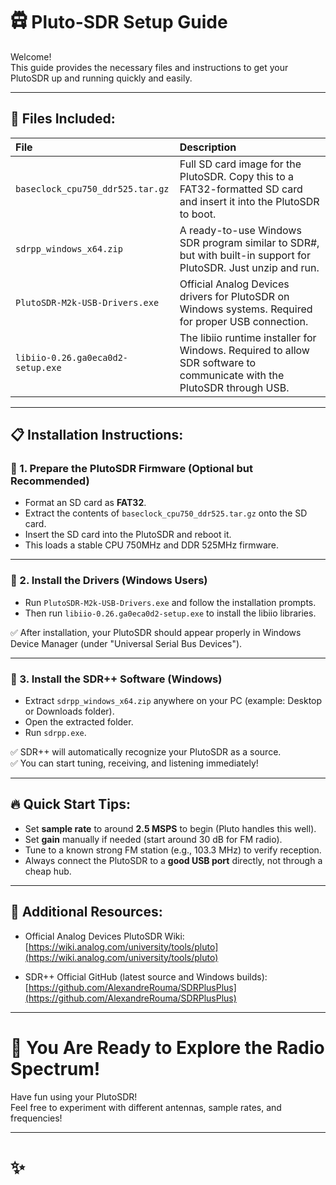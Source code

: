 # 🛱 Pluto-SDR Setup Guide

Welcome!  
This guide provides the necessary files and instructions to get your PlutoSDR up and running quickly and easily.

---

## 📂 Files Included:

| File | Description |
|:-----|:------------|
| `baseclock_cpu750_ddr525.tar.gz` | Full SD card image for the PlutoSDR. Copy this to a FAT32-formatted SD card and insert it into the PlutoSDR to boot. |
| `sdrpp_windows_x64.zip` | A ready-to-use Windows SDR program similar to SDR#, but with built-in support for PlutoSDR. Just unzip and run. |
| `PlutoSDR-M2k-USB-Drivers.exe` | Official Analog Devices drivers for PlutoSDR on Windows systems. Required for proper USB connection. |
| `libiio-0.26.ga0eca0d2-setup.exe` | The libiio runtime installer for Windows. Required to allow SDR software to communicate with the PlutoSDR through USB. |

---

## 📋 Installation Instructions:

### 🔹 1. Prepare the PlutoSDR Firmware (Optional but Recommended)

- Format an SD card as **FAT32**.
- Extract the contents of `baseclock_cpu750_ddr525.tar.gz` onto the SD card.
- Insert the SD card into the PlutoSDR and reboot it.
- This loads a stable CPU 750MHz and DDR 525MHz firmware.

---

### 🔹 2. Install the Drivers (Windows Users)

- Run `PlutoSDR-M2k-USB-Drivers.exe` and follow the installation prompts.
- Then run `libiio-0.26.ga0eca0d2-setup.exe` to install the libiio libraries.

✅ After installation, your PlutoSDR should appear properly in Windows Device Manager (under "Universal Serial Bus Devices").

---

### 🔹 3. Install the SDR++ Software (Windows)

- Extract `sdrpp_windows_x64.zip` anywhere on your PC (example: Desktop or Downloads folder).
- Open the extracted folder.
- Run `sdrpp.exe`.

✅ SDR++ will automatically recognize your PlutoSDR as a source.  
✅ You can start tuning, receiving, and listening immediately!

---

## 🔥 Quick Start Tips:

- Set **sample rate** to around **2.5 MSPS** to begin (Pluto handles this well).
- Set **gain** manually if needed (start around 30 dB for FM radio).
- Tune to a known strong FM station (e.g., 103.3 MHz) to verify reception.
- Always connect the PlutoSDR to a **good USB port** directly, not through a cheap hub.

---

## 🚰 Additional Resources:

- Official Analog Devices PlutoSDR Wiki:  
  [https://wiki.analog.com/university/tools/pluto](https://wiki.analog.com/university/tools/pluto)

- SDR++ Official GitHub (latest source and Windows builds):  
  [https://github.com/AlexandreRouma/SDRPlusPlus](https://github.com/AlexandreRouma/SDRPlusPlus)

---

# 🚀 You Are Ready to Explore the Radio Spectrum!

Have fun using your PlutoSDR!  
Feel free to experiment with different antennas, sample rates, and frequencies!

---

# ✨

